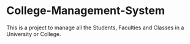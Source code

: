 # College-Management-System
This is a project to manage all the Students, Faculties and Classes in a University or College.
